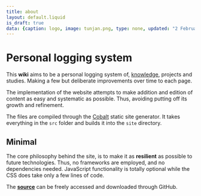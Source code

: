 ```yaml
---
title: about
layout: default.liquid
is_draft: true
data: {caption: logo, image: tunjan.png, type: none, updated: "2 February 2023" }
---
```


# Personal logging system

This **wiki** aims to be a personal logging system of, <a href="knowledge.html">knowledge</a>, projects and studies. Making a few but deliberate improvements over time to each page.

The implementation of the website attempts to make addition and edition of content as easy and systematic as possible. Thus, avoiding putting off its growth and refinement.

The files are compiled through the <a target="_blank" href="https://cobalt-org.github.io">Cobalt</a> static site generator.
It takes everything in the `src` folder and builds it into the `site` directory.

## Minimal

The core philosophy behind the site, is to make it as **resilient** as possible to future technologies. Thus, no frameworks are employed, and no dependencies needed. JavaScript functionality is totally optional while the CSS does take only a few lines of code.

The <a target="_blank" href="https://github.com/tunjan/tunjan.github.io"><strong>source</strong></a> can be freely accessed and downloaded through GitHub. 
